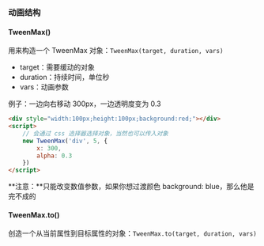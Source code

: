 ### 动画结构

#### TweenMax()

用来构造一个 TweenMax 对象：`TweenMax(target, duration, vars)`

- target：需要缓动的对象
- duration：持续时间，单位秒
- vars：动画参数

例子：一边向右移动 300px，一边透明度变为 0.3

```html
<div style="width:100px;height:100px;background:red;"></div>
<script>
    // 会通过 css 选择器选择对象，当然也可以传入对象
    new TweenMax('div', 5, {
        x: 300,
        alpha: 0.3
    })
</script>
```

**注意：**只能改变数值参数，如果你想过渡颜色 background: blue，那么他是完不成的

#### TweenMax.to()

创造一个从当前属性到目标属性的对象：`TweenMax.to(target, duration, vars)`









































